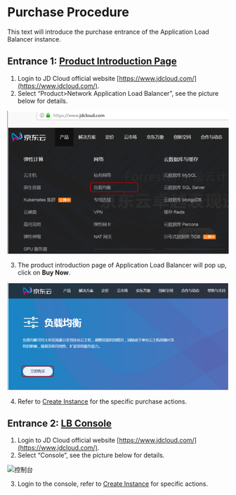 # Purchase Procedure

This text will introduce the purchase entrance of the Application Load Balancer instance.

## Entrance 1: [Product Introduction Page](https://www.jdcloud.com/products/loadbalance)
1. Login to JD Cloud official website [https://www.jdcloud.com/](https://www.jdcloud.com/).
2. Select “Product>Network Application Load Balancer”, see the picture below for details.

![ALB](../../../../image/Networking/ALB/ALB-011.png)

3. The product introduction page of Application Load Balancer will pop up, click on **Buy Now**.

![ALB-buy](../../../../image/Networking/ALB/ALB-012.png)

4. Refer to [Create Instance](../Operation-Guide/Create-ALB-Instance.md) for the specific purchase actions.

## Entrance 2: [LB Console](https://console.jdcloud.com/host/loadBalance/list)

1. Login to JD Cloud official website [https://www.jdcloud.com/](https://www.jdcloud.com/).
2. Select “Console”, see the picture below for details.

![控制台](../../../../image/Networking/ALB/console-buy.png)

3. Login to the console, refer to [Create Instance](../Operation-Guide/Create-ALB-Instance.md) for specific actions.
